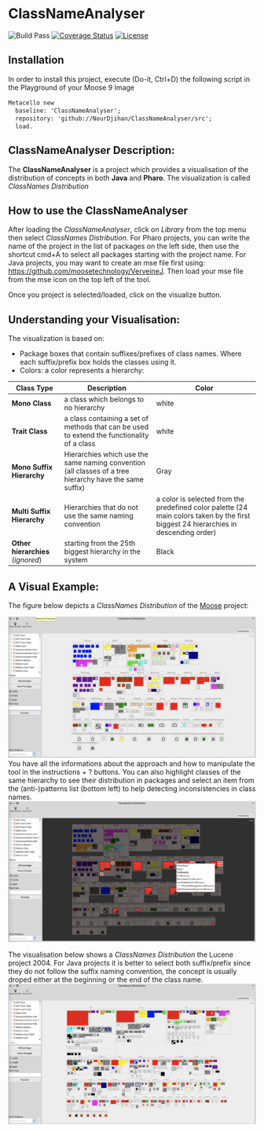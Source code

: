 # ClassNameAnalyser
![Build Pass](https://github.com/NourDjihan/ClassNameAnalyser/workflows/CI/badge.svg) 
[![Coverage Status](https://coveralls.io/repos/github/NourDjihan/ClassNameAnalyser/badge.svg?branch=master)](https://coveralls.io/github/NourDjihan/ClassNameAnalyser?branch=master)
[![License](https://img.shields.io/badge/license-MIT-blue.svg)](https://raw.githubusercontent.com/NourDjihan/ClassNameAnalyser/master/LICENSE)

## Installation

In order to install this project, execute (Do-it, Ctrl+D) the following script in the Playground of your Moose 9 Image

```Smalltalk
Metacello new
  baseline: 'ClassNameAnalyser';
  repository: 'github://NourDjihan/ClassNameAnalyser/src';
  load.
```
## ClassNameAnalyser Description:
The **ClassNameAnalyser** is a project which provides a visualisation of the distribution of concepts in both **Java** and **Pharo**. The visualization is called *ClassNames Distribution*


## How to use the ClassNameAnalyser
After loading the *ClassNameAnalyser*, click on *Library* from the top menu then select *ClassNames Distribution*.
For Pharo projects, you can write the name of the project in the list of packages on the left side, then use the shortcut cmd+A to select all packages starting with the project name.
For Java projects, you may want to create an mse file first using: https://github.com/moosetechnology/VerveineJ. Then load your mse file from the mse icon on the top left of the tool.

Once you project is selected/loaded, click on the visualize button.

## Understanding your Visualisation:
The visualization is based on:
- Package boxes that contain suffixes/prefixes of class names. Where each suffix/prefix box holds the classes using it.
- Colors: a color represents a hierarchy:

Class Type | Description | Color
--- | --- | --- |
**Mono Class** | a class which belongs to no hierarchy | white
**Trait Class** | a class containing a set of methods that can be used to extend the functionality of a class | white
**Mono Suffix Hierarchy** | Hierarchies which use the same naming convention (all classes of a tree hierarchy have the same suffix) | Gray
**Multi Suffix Hierarchy** | Hierarchies that do not use the same naming convention | a color is selected from the predefined color palette (24 main colors taken by the first biggest 24 hierarchies in descending order)
**Other hierarchies** (*ignored*) | starting from the 25th biggest hierarchy in the system | Black


## A Visual Example:
The figure below depicts a *ClassNames Distribution* of the [Moose](https://github.com/moosetechnology/Moose) project:

![](Images/MooseExample.png)
You have all the informations about the approach and how to manipulate the tool in the instructions + ? buttons.
You can also highlight classes of the same hierarchy to see their distribution in packages and select an item from the (anti-)patterns list (bottom left) to help detecting inconsistencies in class names.
![](Images/MooseExampleHighlight.png)

The visualisation below shows a *ClassNames Distribution* the Lucene project 2004. For Java projects it is better to select both suffix/prefix since they do not follow the suffix naming convention, the concept is usually droped either at the beginning or the end of the class name.
![](Images/Lucene2004.png)








